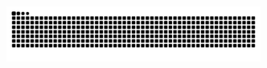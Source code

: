 <picture>
  <source media="(prefers-color-scheme: dark)" srcset="https://raw.githubusercontent.com/xDrygo/xDrygo/output/github-snake-dark.svg" />
  <source media="(prefers-color-scheme: light)" srcset="https://raw.githubusercontent.com/xDrygo/xDrygo/output/github-snake.svg" />
  <img alt="github-snake" src="https://raw.githubusercontent.com/xDrygo/xDrygo/output/github-snake.svg" />
</picture>